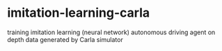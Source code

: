 # imitation-learning-carla
training imitation learning (neural network) autonomous driving agent on depth data generated by Carla simulator 
